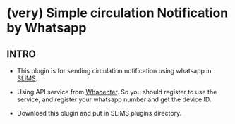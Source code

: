 # (very) Simple circulation Notification by Whatsapp

## INTRO
- This plugin is for sending circulation notification using whatsapp in [SLiMS](https://slims.web.id).
- Using API service from [Whacenter](https://whacenter.com/). So you should register to use the service, and register your whatsapp number and get the device ID.



- Download this plugin and put in SLiMS plugins directory.
